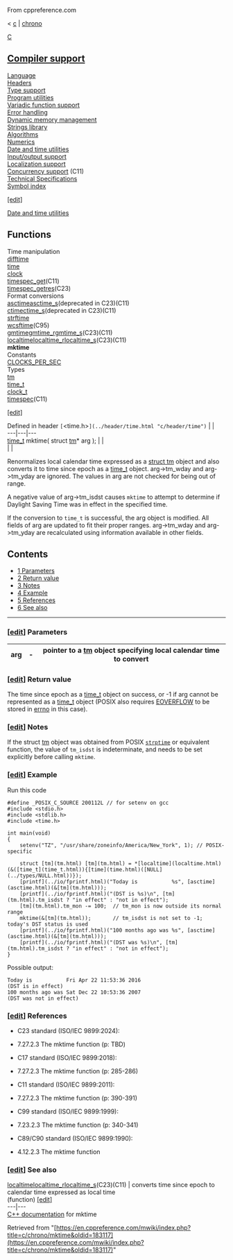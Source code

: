 From cppreference.com

< [c](../../c.html "c")‎ | [chrono](../chrono.html "c/chrono")

[ C](../../c.html "c")

[Compiler support](../compiler_support.html "c/compiler support")  
---  
[Language](../language.html "c/language")  
[Headers](../header.html "c/header")  
[Type support](../types.html "c/types")  
[Program utilities](../program.html "c/program")  
[Variadic function support](../variadic.html "c/variadic")  
[Error handling](../error.html "c/error")  
[Dynamic memory management](../memory.html "c/memory")  
[Strings library](../string.html "c/string")  
[Algorithms](../algorithm.html "c/algorithm")  
[Numerics](../numeric.html "c/numeric")  
[Date and time utilities](../chrono.html "c/chrono")  
[Input/output support](../io.html "c/io")  
[Localization support](../locale.html "c/locale")  
[Concurrency support](../thread.html "c/thread") (C11)  
[Technical Specifications](../experimental.html "c/experimental")  
[Symbol index](../index.html "c/symbol index")  
  
[[edit]](https://en.cppreference.com/mwiki/index.php?title=Template:c/navbar_content&action=edit)

[ Date and time utilities](../chrono.html "c/chrono")

Functions  
---  
Time manipulation  
[difftime](difftime.html "c/chrono/difftime")  
[time](time.html "c/chrono/time")  
[clock](clock.html "c/chrono/clock")  
[timespec_get](timespec_get.html "c/chrono/timespec get")(C11)  
[timespec_getres](timespec_getres.html "c/chrono/timespec getres")(C23)  
Format conversions  
[asctimeasctime_s](asctime.html "c/chrono/asctime")(deprecated in C23)(C11)  
[ctimectime_s](ctime.html "c/chrono/ctime")(deprecated in C23)(C11)  
[strftime](strftime.html "c/chrono/strftime")  
[wcsftime](wcsftime.html "c/chrono/wcsftime")(C95)  
[gmtimegmtime_rgmtime_s](gmtime.html "c/chrono/gmtime")(C23)(C11)  
[localtimelocaltime_rlocaltime_s](localtime.html "c/chrono/localtime")(C23)(C11)  
**mktime**  
Constants  
[CLOCKS_PER_SEC](CLOCKS_PER_SEC.html "c/chrono/CLOCKS PER SEC")  
Types  
[tm](tm.html "c/chrono/tm")  
[time_t](time_t.html "c/chrono/time t")  
[clock_t](clock_t.html "c/chrono/clock t")  
[timespec](timespec.html "c/chrono/timespec")(C11)  
  
[[edit]](https://en.cppreference.com/mwiki/index.php?title=Template:c/chrono/navbar_content&action=edit)

Defined in header `[`<time.h>`](../header/time.html "c/header/time")` |  |   
---|---|---  
[time_t](time_t.html) mktime( struct [tm](tm.html)* arg ); |  |   
| |   
  
Renormalizes local calendar time expressed as a [struct tm](tm.html "c/chrono/tm") object and also converts it to time since epoch as a [time_t](time_t.html "c/chrono/time t") object. arg->tm_wday and arg->tm_yday are ignored. The values in arg are not checked for being out of range. 

A negative value of arg->tm_isdst causes `mktime` to attempt to determine if Daylight Saving Time was in effect in the specified time. 

If the conversion to `time_t` is successful, the arg object is modified. All fields of arg are updated to fit their proper ranges. arg->tm_wday and arg->tm_yday are recalculated using information available in other fields. 

## Contents

  * [1 Parameters](mktime.html#Parameters)
  * [2 Return value](mktime.html#Return_value)
  * [3 Notes](mktime.html#Notes)
  * [4 Example](mktime.html#Example)
  * [5 References](mktime.html#References)
  * [6 See also](mktime.html#See_also)

  
---  
  
### [[edit](https://en.cppreference.com/mwiki/index.php?title=c/chrono/mktime&action=edit&section=1 "Edit section: Parameters")] Parameters

arg  |  \-  |  pointer to a [tm](tm.html "c/chrono/tm") object specifying local calendar time to convert   
---|---|---  
  
### [[edit](https://en.cppreference.com/mwiki/index.php?title=c/chrono/mktime&action=edit&section=2 "Edit section: Return value")] Return value

The time since epoch as a [time_t](time_t.html "c/chrono/time t") object on success, or -1 if arg cannot be represented as a [time_t](time_t.html "c/chrono/time t") object (POSIX also requires [EOVERFLOW](../error/errno_macros.html) to be stored in [errno](../error/errno.html "c/error/errno") in this case). 

### [[edit](https://en.cppreference.com/mwiki/index.php?title=c/chrono/mktime&action=edit&section=3 "Edit section: Notes")] Notes

If the struct [tm](tm.html) object was obtained from POSIX [`strptime`](https://pubs.opengroup.org/onlinepubs/9799919799/functions/strptime.html) or equivalent function, the value of `tm_isdst` is indeterminate, and needs to be set explicitly before calling `mktime`. 

### [[edit](https://en.cppreference.com/mwiki/index.php?title=c/chrono/mktime&action=edit&section=4 "Edit section: Example")] Example

Run this code
    
    
    #define _POSIX_C_SOURCE 200112L // for setenv on gcc
    #include <stdio.h>
    #include <stdlib.h>
    #include <time.h>
     
    int main(void)
    {
        setenv("TZ", "/usr/share/zoneinfo/America/New_York", 1); // POSIX-specific
     
        struct [tm](tm.html) [tm](tm.html) = *[localtime](localtime.html)(&([time_t](time_t.html)){[time](time.html)([NULL](../types/NULL.html))});
        [printf](../io/fprintf.html)("Today is           %s", [asctime](asctime.html)(&[tm](tm.html)));
        [printf](../io/fprintf.html)("(DST is %s)\n", [tm](tm.html).tm_isdst ? "in effect" : "not in effect");
        [tm](tm.html).tm_mon -= 100;  // tm_mon is now outside its normal range
        mktime(&[tm](tm.html));       // tm_isdst is not set to -1; today's DST status is used
        [printf](../io/fprintf.html)("100 months ago was %s", [asctime](asctime.html)(&[tm](tm.html)));
        [printf](../io/fprintf.html)("(DST was %s)\n", [tm](tm.html).tm_isdst ? "in effect" : "not in effect");
    }

Possible output: 
    
    
    Today is           Fri Apr 22 11:53:36 2016
    (DST is in effect)
    100 months ago was Sat Dec 22 10:53:36 2007
    (DST was not in effect)

### [[edit](https://en.cppreference.com/mwiki/index.php?title=c/chrono/mktime&action=edit&section=5 "Edit section: References")] References

  * C23 standard (ISO/IEC 9899:2024): 



    

  * 7.27.2.3 The mktime function (p: TBD) 



  * C17 standard (ISO/IEC 9899:2018): 



    

  * 7.27.2.3 The mktime function (p: 285-286) 



  * C11 standard (ISO/IEC 9899:2011): 



    

  * 7.27.2.3 The mktime function (p: 390-391) 



  * C99 standard (ISO/IEC 9899:1999): 



    

  * 7.23.2.3 The mktime function (p: 340-341) 



  * C89/C90 standard (ISO/IEC 9899:1990): 



    

  * 4.12.2.3 The mktime function 



### [[edit](https://en.cppreference.com/mwiki/index.php?title=c/chrono/mktime&action=edit&section=6 "Edit section: See also")] See also

[ localtimelocaltime_rlocaltime_s](localtime.html "c/chrono/localtime")(C23)(C11) |  converts time since epoch to calendar time expressed as local time   
(function) [[edit]](https://en.cppreference.com/mwiki/index.php?title=Template:c/chrono/dsc_localtime&action=edit)  
---|---  
[C++ documentation](../../cpp/chrono/c/mktime.html "cpp/chrono/c/mktime") for mktime  
  
Retrieved from "[https://en.cppreference.com/mwiki/index.php?title=c/chrono/mktime&oldid=183117](https://en.cppreference.com/mwiki/index.php?title=c/chrono/mktime&oldid=183117)" 
